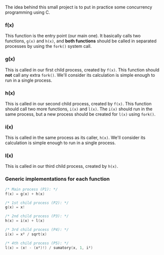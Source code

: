 The idea behind this small project is to put in practice some concurrency programming using C.

### f(x)

This function is the entry point (our main one). It basically calls two functions, `g(x)` and `h(x)`, and **both functions** should be called in separated processes by using the `fork()` system call.

### g(x)

This is called in our first child process, created by `f(x)`. This function should **not** call any extra `fork()`. We'll consider its calculation is simple enough to run in a single process.

### h(x)

This is called in our second child process, created by `f(x)`. This function should call two more functions, `i(x)` and `l(x)`. The `i(x)` should run in the same process, but a new process should be created for `l(x)` using `fork()`.

### i(x)

This is called in the same process as its caller, `h(x)`. We'll consider its calculation is simple enough to run in a single process.

### l(x)

This is called in our third child process, created by `h(x)`.

### Generic implementations for each function

```c
/* Main process (P1): */
f(x) = g(x) + h(x)

/* 1st child process (P2): */
g(x) = x!

/* 2nd child process (P3): */
h(x) = i(x) + l(x)

/* 3rd child process (P4): */
i(x) = x² / sqrt(x)

/* 4th child process (P5): */
l(x) = (x! - (x²)!) / sumatory(x, 1, i²)
```

